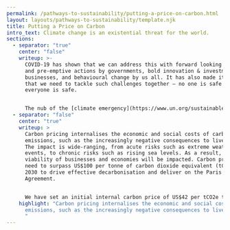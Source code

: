 ```yaml
---
permalink: /pathways-to-sustainability/putting-a-price-on-carbon.html
layout: layouts/pathways-to-sustainability/template.njk
title: Putting a Price on Carbon
intro_text: Climate change is an existential threat for the world.
sections:
  - separator: "true"
    center: "false"
    writeup: >-
      COVID-19 has shown that we can address this with forward looking policies
      and pre-emptive actions by governments, bold innovation & investment by
      businesses, and behavioural change by us all. It has also made it clear
      that we need to tackle such challenges together — no one is safe until
      everyone is safe.


      The nub of the [climate emergency](https://www.un.org/sustainabledevelopment/climate-change/) is the externalisation of the future costs of carbon emissions. This is further clouded by the long lag between actions and results, the tragedy of horizons.
  - separator: "false"
    center: "true"
    writeup: >
      Carbon pricing internalises the economic and social costs of carbon
      emissions, such as the increasingly negative consequences to liveability.
      The impact is wide-ranging, from acute risks such as extreme weather
      events, to chronic risks such as rising sea levels. As a result, the
      viability of businesses and economies will be impacted. Carbon prices may
      need to surpass US$100 per tonne of carbon dioxide equivalent (tCO2e) by
      2030 to drive effective decarbonisation and deliver on the Paris
      Agreement.


      We have set an initial internal carbon price of US$42 per tCO2e to inform our investment decisions. A portion of our long term incentives will be aligned with our 10-year carbon targets.
    highlight: "Carbon pricing internalises the economic and social costs of carbon
      emissions, such as the increasingly negative consequences to liveability.
      "
---
```

